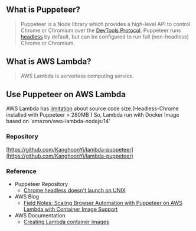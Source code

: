 ## What is Puppeteer?
> Puppeteer is a Node library which provides a high-level API to control Chrome or Chromium over the [DevTools Protocol](https://chromedevtools.github.io/devtools-protocol/). Puppeteer runs [headless](https://developers.google.com/web/updates/2017/04/headless-chrome) by default, but can be configured to run full (non-headless) Chrome or Chromium.

## What is AWS Lambda?
> AWS Lambda is serverless computing service.

## Use Puppeteer on AWS Lambda
AWS Lambda has [limitation](https://docs.aws.amazon.com/lambda/latest/dg/gettingstarted-limits.html#function-configuration-deployment-and-execution) about source code size.(Headless-Chrome installed with Puppeteer > 280MB )
So, Lambda run with Docker Image based on 'amazon/aws-lambda-nodejs:14' 

### Repository
[https://github.com/KanghoonYi/lambda-puppeteer](https://github.com/KanghoonYi/lambda-puppeteer)

### Reference
- Puppeteer Repository
    - [Chrome headless doesn't launch on UNIX](https://github.com/puppeteer/puppeteer/blob/main/docs/troubleshooting.md#chrome-headless-doesnt-launch-on-unix)
- AWS Blog
    - [Field Notes: Scaling Browser Automation with Puppeteer on AWS Lambda with Container Image Support](https://aws.amazon.com/ko/blogs/architecture/field-notes-scaling-browser-automation-with-puppeteer-on-aws-lambda-with-container-image-support/)
- AWS Documentation
    - [Creating Lambda container images](https://docs.aws.amazon.com/lambda/latest/dg/images-create.html)

